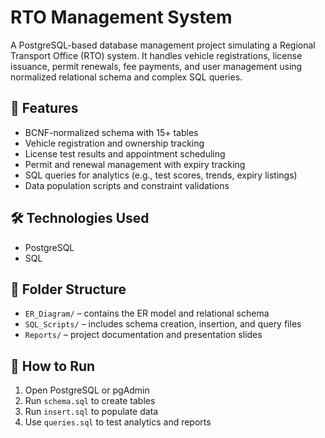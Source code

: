 # RTO Management System

A PostgreSQL-based database management project simulating a Regional Transport Office (RTO) system. It handles vehicle registrations, license issuance, permit renewals, fee payments, and user management using normalized relational schema and complex SQL queries.

## 📌 Features
- BCNF-normalized schema with 15+ tables
- Vehicle registration and ownership tracking
- License test results and appointment scheduling
- Permit and renewal management with expiry tracking
- SQL queries for analytics (e.g., test scores, trends, expiry listings)
- Data population scripts and constraint validations

## 🛠️ Technologies Used
- PostgreSQL
- SQL

## 📁 Folder Structure
- `ER_Diagram/` – contains the ER model and relational schema
- `SQL_Scripts/` – includes schema creation, insertion, and query files
- `Reports/` – project documentation and presentation slides

## 🧪 How to Run
1. Open PostgreSQL or pgAdmin
2. Run `schema.sql` to create tables
3. Run `insert.sql` to populate data
4. Use `queries.sql` to test analytics and reports
